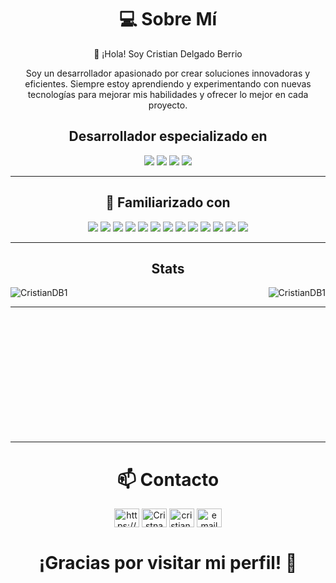 <h1 align="center">
💻 Sobre Mí
</h1>

<p align="center"> 🌱 ¡Hola! Soy Cristian Delgado Berrio </p>

<p align="center">Soy un desarrollador apasionado por crear soluciones innovadoras y eficientes. Siempre estoy aprendiendo y experimentando con nuevas tecnologías para mejorar mis habilidades y ofrecer lo mejor en cada proyecto. </p>

<h2 align="center">Desarrollador especializado en</h2>



<p>
   <div align="center">
      <img src="https://img.shields.io/badge/Java-%23007396.svg?style=for-the-badge&logo=java&logoColor=white">
      <img src="https://img.shields.io/badge/JavaScript-%23F7DF1E.svg?style=for-the-badge&logo=javascript&logoColor=black">
      <img src="https://img.shields.io/badge/Spring_Boot-%236DB33F.svg?style=for-the-badge&logo=spring-boot&logoColor=white">
      <img src="https://img.shields.io/badge/Node.js-%23339933.svg?style=for-the-badge&logo=node.js&logoColor=white">
   </div>
</p>

---

<h2 align="center">🚀 Familiarizado con</h2>

<p>
   <div align="center">
      <img src="https://img.shields.io/badge/C-%2300599C.svg?style=for-the-badge&logo=c&logoColor=white">
      <img src="https://img.shields.io/badge/C%2B%2B-%2300599C.svg?style=for-the-badge&logo=c%2B%2B&logoColor=white">
      <img src="https://img.shields.io/badge/Java-%23007396.svg?style=for-the-badge&logo=java&logoColor=white">
      <img src="https://img.shields.io/badge/Spring_Boot-%236DB33F.svg?style=for-the-badge&logo=spring-boot&logoColor=white">
      <img src="https://img.shields.io/badge/JavaScript-%23F7DF1E.svg?style=for-the-badge&logo=javascript&logoColor=black">
      <img src="https://img.shields.io/badge/Node.js-%23339933.svg?style=for-the-badge&logo=node.js&logoColor=white">
      <img src="https://img.shields.io/badge/React-%2361DAFB.svg?style=for-the-badge&logo=react&logoColor=black">
      <img src="https://img.shields.io/badge/CSS3-%231572B6.svg?style=for-the-badge&logo=css3&logoColor=white">
      <img src="https://img.shields.io/badge/HTML5-%23E34F26.svg?style=for-the-badge&logo=html5&logoColor=white">
      <img src="https://img.shields.io/badge/Figma-%23F24E1E.svg?style=for-the-badge&logo=figma&logoColor=white">
      <img src="https://img.shields.io/badge/Postman-%23FF6C37.svg?style=for-the-badge&logo=postman&logoColor=white">
      <img src="https://img.shields.io/badge/PostgreSQL-%23336791.svg?style=for-the-badge&logo=postgresql&logoColor=white">
      <img src="https://img.shields.io/badge/MongoDB-%2347A248.svg?style=for-the-badge&logo=mongodb&logoColor=white">
   </div>
</p>


<hr>
<div style="display: block;">
<p>
  <h2 align="center">Stats</h2>
<p>
    <a align="left">
      <p><img align="left" 
  src="https://github-readme-stats.vercel.app/api/top-langs?username=CristianDB1&show_icons=true&theme=dark&locale=en&hide=jupyter%20notebook,lex,&langs_count=8" alt="CristianDB1" /></p></a>
    <a align="right"><p>&nbsp;<img align="right" src="https://github-readme-stats.vercel.app/api?username=CristianDB1&show_icons=true&theme=dark&locale=en" alt="CristianDB1" /></p></a>  
  </p>
</p>
</div>
<hr>
<br>
<br>
<br>
<br>
<br>
<br>
<br>
<br>
<br>
<br>
<br>

---
<!--
## ✨ **Proyectos Destacados**
- **[Nombre del Proyecto 1](#)**: Descripción breve del proyecto.
- **[Nombre del Proyecto 2](#)**: Descripción breve del proyecto.
- **[Nombre del Proyecto 3](#)**: Descripción breve del proyecto.

---
-->

<div align="center">
   <h1>📫 Contacto </h1>
<p align="center">
   <a href="https://www.linkedin.com/in/cristian-delgado-berrio-1952122ba/" target="blank"><img align="center" src="https://raw.githubusercontent.com/rahuldkjain/github-profile-readme-generator/master/src/images/icons/Social/linked-in-alt.svg" alt="https://www.linkedin.com/in/cristian-delgado-berrio-1952122ba/" height="30" width="40" /></a>
  <a href="https://www.facebook.com/profile.php?id=100089992998319&locale=es_LA" target="blank"><img align="center" src="https://raw.githubusercontent.com/rahuldkjain/github-profile-readme-generator/master/src/images/icons/Social/facebook.svg" alt="Cristna Delgado" height="30" width="40" /></a>
  <a href="https://www.instagram.com/cristian._db/" target="blank"><img align="center" src="https://raw.githubusercontent.com/rahuldkjain/github-profile-readme-generator/master/src/images/icons/Social/instagram.svg" alt="cristian._db" height="30" width="40" /></a>
   <a href="mailto:crdelgadobe@gmail.com" target="blank"><img align="center" src="https://upload.wikimedia.org/wikipedia/commons/4/4e/Gmail_Icon.png" alt="email" height="30" width="40" /></a>
</p>
</div>

<h1 align="center">¡Gracias por visitar mi perfil! 💖</h1>

<!--
**CristianDB1/CristianDB1** is a ✨ _special_ ✨ repository because its `README.md` (this file) appears on your GitHub profile.

Here are some ideas to get you started:

- 🔭 I’m currently working on ...
- 🌱 I’m currently learning ...
- 👯 I’m looking to collaborate on ...
- 🤔 I’m looking for help with ...
- 💬 Ask me about ...
- 📫 How to reach me: ...
- 😄 Pronouns: ...
- ⚡ Fun fact: ...
-->
